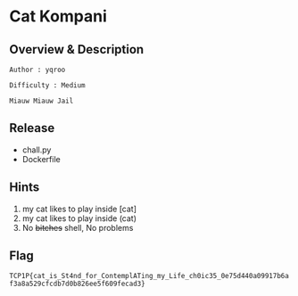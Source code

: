 # Cat Kompani

## Overview & Description
```
Author : yqroo

Difficulty : Medium

Miauw Miauw Jail
```

## Release
- chall.py
- Dockerfile

## Hints
1. my cat likes to play inside [cat]
2. my cat likes to play inside (cat)
3. No ~~bitches~~ shell, No problems

## Flag
`TCP1P{cat_is_St4nd_for_ContemplATing_my_Life_ch0ic35_0e75d440a09917b6af3a8a529cfcdb7d0b826ee5f609fecad3}`